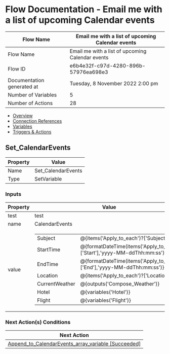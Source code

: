 ﻿# Flow Documentation \- Email me with a list of upcoming Calendar events

| Flow Name                  | Email me with a list of upcoming Calendar events |
| -------------------------- | ------------------------------------------------ |
| Flow Name                  | Email me with a list of upcoming Calendar events |
| Flow ID                    | e6b4e32f\-c97d\-4280\-896b\-57976ea698e3         |
| Documentation generated at | Tuesday, 8 November 2022 2:00 pm                 |
| Number of Variables        | 5                                                |
| Number of Actions          | 28                                               |

- [Overview](../index-Email-me-with-a-list-of-upcoming-Calendar-events(e6b4e32f-c97d-4280-896b-57976ea698e3).md)
- [Connection References](../connections-Email-me-with-a-list-of-upcoming-Calendar-events(e6b4e32f-c97d-4280-896b-57976ea698e3).md)
- [Variables](../variables-Email-me-with-a-list-of-upcoming-Calendar-events(e6b4e32f-c97d-4280-896b-57976ea698e3).md)
- [Triggers & Actions](../triggersactions-Email-me-with-a-list-of-upcoming-Calendar-events(e6b4e32f-c97d-4280-896b-57976ea698e3).md)

## Set\_CalendarEvents

| Property | Value               |
| -------- | ------------------- |
| Name     | Set\_CalendarEvents |
| Type     | SetVariable         |

### Inputs

| Property | Value                                                                                                                                                                                                                                                                                                                                                                                                                                                                                                                                                                 |
| -------- | --------------------------------------------------------------------------------------------------------------------------------------------------------------------------------------------------------------------------------------------------------------------------------------------------------------------------------------------------------------------------------------------------------------------------------------------------------------------------------------------------------------------------------------------------------------------- |
| test     | test                                                                                                                                                                                                                                                                                                                                                                                                                                                                                                                                                                  |
| name     | CalendarEvents                                                                                                                                                                                                                                                                                                                                                                                                                                                                                                                                                        |
| value    | <table><tr><td>Subject</td><td>@{items('Apply_to_each')?['Subject']}</td></tr><tr><td>StartTime</td><td>@{formatDateTime(items('Apply_to_each')['Start'],'yyyy-MM-ddThh:mm:ss')}</td></tr><tr><td>EndTime</td><td>@{formatDateTime(items('Apply_to_each')['End'],'yyyy-MM-ddThh:mm:ss')}</td></tr><tr><td>Location</td><td>@{items('Apply_to_each')?['Location']}</td></tr><tr><td>CurrentWeather</td><td>@{outputs('Compose_Weather')}</td></tr><tr><td>Hotel</td><td>@{variables('Hotel')}</td></tr><tr><td>Flight</td><td>@{variables('Flight')}</td></tr></table> |

### Next Action(s) Conditions

| Next Action                                                                                                                                                                                    |
| ---------------------------------------------------------------------------------------------------------------------------------------------------------------------------------------------- |
| [Append\_to\_CalendarEvents\_array\_variable \[Succeeded\]](Append_to_CalendarEvents_array_variable-Email-me-with-a-list-of-upcoming-Calendar-events(e6b4e32f-c97d-4280-896b-57976ea698e3).md) |
